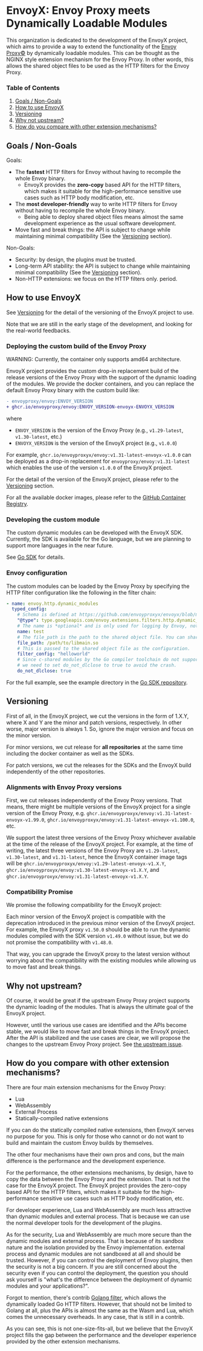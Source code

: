 # EnvoyX: Envoy Proxy meets Dynamically Loadable Modules

This organization is dedicated to the development of the EnvoyX project, 
which aims to provide a way to extend the functionality of the [Envoy Proxy©](https://www.envoyproxy.io/) by dynamically loadable modules.
This can be thought as the NGINX style extension mechanism for the Envoy Proxy. In other words,
this allows the shared object files to be used as the HTTP filters for the Envoy Proxy.

### Table of Contents

1. [Goals / Non-Goals](#goals--non-goals)
2. [How to use EnvoyX](#how-to-use-envoyx)
3. [Versioning](#versioning)
4. [Why not upstream?](#why-not-upstream)
5. [How do you compare with other extension mechanisms?](#how-do-you-compare-with-other-extension-mechanisms)

## Goals / Non-Goals
Goals:
* The **fastest** HTTP filters for Envoy without having to recompile the whole Envoy binary.
  * EnvoyX provides the **zero-copy** based API for the HTTP filters, which makes it suitable for the high-performance sensitive use cases such as HTTP body modification, etc.
* The **most developer-friendly** way to write HTTP filters for Envoy without having to recompile the whole Envoy binary.
  * Being able to deploy shared object files means almost the same development experience as the usual software development.
* Move fast and break things: the API is subject to change while maintaining minimal compatibility (See the [Versioning](#versioning) section).

Non-Goals:
* Security: by design, the plugins must be trusted.
* Long-term API stability: the API is subject to change while maintaining minimal compatibility (See the [Versioning](#versioning) section).
* Non-HTTP extensions: we focus on the HTTP filters only. period.

## How to use EnvoyX

See [Versioning](#versioning) for the detail of the versioning of the EnvoyX project to use.

Note that we are still in the early stage of the development, and looking for the real-world feedbacks.

### Deploying the custom build of the Envoy Proxy

WARNING: Currently, the container only supports amd64 architecture.

EnvoyX project provides the custom drop-in replacement build of the release versions of the Envoy Proxy
with the support of the dynamic loading of the modules. We provide the docker containers,
and you can replace the default Envoy Proxy binary with the custom build like:

```diff
- envoyproxy/envoy:ENVOY_VERSION
+ ghcr.io/envoyproxy/envoy:ENVOY_VERSION-envoyx-ENVOYX_VERSION
```

where
* `ENVOY_VERSION` is the version of the Envoy Proxy (e.g., `v1.29-latest`, `v1.30-latest`, etc.)
* `ENVOYX_VERSION` is the version of the EnvoyX project (e.g., `v1.0.0`)

For example, `ghcr.io/envoyproxyx/envoy:v1.31-latest-envoyx-v1.0.0` can be deployed as a
drop-in replacement for `envoyproxy/envoy:v1.31-latest` which enables the use of the version `v1.0.0` of the EnvoyX project.

For the detail of the version of the EnvoyX project, please refer to the [Versioning](#versioning) section.

For all the available docker images, please refer to the [GitHub Container Registry](https://github.com/envoyproxyx/envoyx/pkgs/container/envoy).

### Developing the custom module

The custom dynamic modules can be developed with the EnvoyX SDK.
Currently, the SDK is available for the Go language, but we are planning to support more languages in the near future.

See [Go SDK](https://github.com/envoyproxyx/go-sdk) for details.

### Envoy configuration

The custom modules can be loaded by the Envoy Proxy by specifying the HTTP filter configuration 
like the following in the filter chain:

```yaml
- name: envoy.http.dynamic_modules
  typed_config:
    # Schema is defined at https://github.com/envoyproxyx/envoyx/blob/main/x/config.proto
    "@type": type.googleapis.com/envoy.extensions.filters.http.dynamic_modules.v3.DynamicModuleConfig
    # The name is *optional* and is only used for logging by Envoy, not for modules.
    name: test
    # The file_path is the path to the shared object file. You can share the same file for all http filter chains.
    file_path: /path/to/libmain.so
    # This is passed to the shared object file as the configuration.
    filter_config: "helloworld"
    # Since c-shared modules by the Go compiler toolchain do not support dlclose, https://github.com/golang/go/issues/11100
    # we need to set do_not_dlclose to true to avoid the crash.
    do_not_dlclose: true
```

For the full example, see the example directory in the [Go SDK repository](https://github.com/envoyproxyx/go-sdk/blob/main/example/envoy.yaml).

## Versioning

First of all, in the EnvoyX project, we cut the versions in the form of 1.X.Y, where X and Y are the minor and patch versions, respectively.
In other worse, major version is always 1. So, ignore the major version and focus on the minor version.

For minor versions, we cut release for **all repositories** at the same time including the docker container
as well as the SDKs.

For patch versions, we cut the releases for the SDKs and the EnvoyX build independently of the other repositories.

### Alignments with Envoy Proxy versions

First, we cut releases independently of the Envoy Proxy versions. That means,
there might be multiple versions of the EnvoyX project for a single version of the Envoy Proxy,
e.g. `ghcr.io/envoyproxyx/envoy:v1.31-latest-envoyx-v1.99.0`, `ghcr.io/envoyproxyx/envoy:v1.31-latest-envoyx-v1.100.0`, etc.

We support the latest three versions of the Envoy Proxy whichever available at the time of the release of the EnvoyX project.
For example, at the time of writing, the latest three versions of the Envoy Proxy are `v1.29-latest`, `v1.30-latest`, and `v1.31-latest`,
hence the EnvoyX container image tags will be `ghcr.io/envoyproxyx/envoy:v1.29-latest-envoyx-v1.X.Y`, 
`ghcr.io/envoyproxyx/envoy:v1.30-latest-envoyx-v1.X.Y`, and `ghcr.io/envoyproxyx/envoy:v1.31-latest-envoyx-v1.X.Y`.

### Compatibility Promise

We promise the following compatibility for the EnvoyX project:

Each minor version of the EnvoyX project is compatible with the deprecation introduced in the previous minor version of the EnvoyX project.
For example, the EnvoyX proxy `v1.50.0` should be able to run the dynamic modules compiled with the SDK version `v1.49.0` without issue,
but we do not promise the compatibility with `v1.48.0`.

That way, you can upgrade the EnvoyX proxy to the latest version without worrying about the compatibility with the existing modules while
allowing us to move fast and break things. 

## Why not upstream?

Of course, it would be great if the upstream Envoy Proxy project supports the dynamic loading of the modules.
That is always the ultimate goal of the EnvoyX project.

However, until the various use cases are identified and the APIs become stable,
we would like to move fast and break things in the EnvoyX project. After the API is stabilized and the use cases are clear,
we will propose the changes to the upstream Envoy Proxy project. See [the upstream issue](https://github.com/envoyproxy/envoy/issues/2053).

## How do you compare with other extension mechanisms?

There are four main extension mechanisms for the Envoy Proxy:
* Lua
* WebAssembly
* External Process
* Statically-compiled native extensions

If you can do the statically compiled native extensions, then EnvoyX serves no purpose for you.
This is only for those who cannot or do not want to build and maintain the custom Envoy builds by themselves.

The other four mechanisms have their own pros and cons,
but the main difference is the performance and the development experience.

For the performance, the other extensions mechanisms, by design, have to copy the data between the Envoy Proxy and the extension.
That is not the case for the EnvoyX project.
The EnvoyX project provides the zero-copy based API for the HTTP filters, which makes it suitable for the high-performance sensitive use cases such as HTTP body modification, etc.

For developer experience, Lua and WebAssembly are much less attractive than dynamic modules and external process.
That is because we can use the normal developer tools for the development of the plugins.

As for the security, Lua and WebAssembly are much more secure than the dynamic modules and external process.
That is because of its sandbox nature and the isolation provided by the Envoy implementation. external process and
dynamic modules are not sandboxed at all and should be trusted. However, if you can control the deployment of Envoy plugins,
then the security is not a big concern. If you are still concerned about the security even if you can control the deployment,
the question you should ask yourself is "what's the difference between the deployment of dynamic modules and your applications?".

Forgot to mention, there's contrib [Golang filter](https://www.envoyproxy.io/docs/envoy/latest/start/sandboxes/golang-http),
which allows the dynamically loaded Go HTTP filters. However, that should not be limited to Golang at all, plus
the APIs is almost the same as the Wasm and Lua, which comes the unnecessary overheads. In any case, that is still in a contrib.

As you can see, this is not one-size-fits-all, but we believe that the EnvoyX project fills
the gap between the performance and the developer experience provided by the other extension mechanisms.
